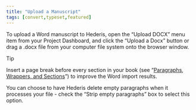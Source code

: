```yaml
---
title: "Upload a Manuscript"
tags: [convert,typeset,featured]
---
```

 
<html><body><section data-type="chapter" class="hsecchapter" data-hederis-type="hsecchapter" id="upload-a-manuscript" data-pi-attrs="id: upload-a-manuscript; data-tags: convert,typeset,featured;" role="doc-chapter" data-tags="convert,typeset,featured" data-author-name=" " data-book-title=" " title="Upload a Manuscript"><p class="hblkp" data-hederis-type="hblkp" id="p3ZCn00Bk">To upload a Word manuscript to Hederis, open the &#8220;Upload DOCX&#8221; menu item from your Project Dashboard, and click the &#8220;Upload a Docx&#8221; button or drag a .docx file from your computer file system onto the browser window.</p><aside class="hwprbox box" data-hederis-type="hwprbox" id="p2hYmyarw" data-type="sidebar"><p class="hblktype" data-hederis-type="hblktype" id="plVWmsx2N">Tip</p><p class="hblkp" data-hederis-type="hblkp" id="pxPLigXXE">Insert a page break before every section in your book (see &#8220;<a href="{% link _docs/typeset-text-design.md %}" class="hspana" data-hederis-type="hspana" id="pptoTWjAz">Paragraphs, Wrappers, and Sections</a>&#8221;) to improve the Word import results.</p></aside><p class="hblkp" data-hederis-type="hblkp" id="p7qu6gGEZ">You can choose to have Hederis delete empty paragraphs when it processes your file - check the &#8220;Strip empty paragraphs&#8221; box to select this option.</p></section></body></html>
